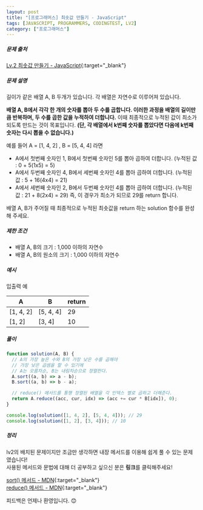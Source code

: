 ```yaml
---
layout: post
title: "[프로그래머스] 최솟값 만들기 - JavaScript"
tags: [JAVASCRIPT, PROGRAMMERS, CODINGTEST, LV2]
category: ["프로그래머스"]
---
```


##### 문제 출처

[Lv.2 최솟값 만들기 - JavaScript](https://school.programmers.co.kr/learn/courses/30/lessons/12941?language=javascript){:target="\_blank"}

##### 문제 설명

길이가 같은 배열 A, B 두개가 있습니다. 각 배열은 자연수로 이루어져 있습니다.

**배열 A, B에서 각각 한 개의 숫자를 뽑아 두 수를 곱합니다. 이러한 과정을 배열의 길이만큼 반복하며, 두 수를 곱한 값을 누적하여 더합니다.** 이때 최종적으로 누적된 값이 최소가 되도록 만드는 것이 목표입니다. **(단, 각 배열에서 k번째 숫자를 뽑았다면 다음에 k번째 숫자는 다시 뽑을 수 없습니다.)**

예를 들어 A = [1, 4, 2] , B = [5, 4, 4] 라면

- A에서 첫번째 숫자인 1, B에서 첫번째 숫자인 5를 뽑아 곱하여 더합니다. (누적된 값 : 0 + 5(1x5) = 5)
- A에서 두번째 숫자인 4, B에서 세번째 숫자인 4를 뽑아 곱하여 더합니다. (누적된 값 : 5 + 16(4x4) = 21)
- A에서 세번째 숫자인 2, B에서 두번째 숫자인 4를 뽑아 곱하여 더합니다. (누적된 값 : 21 + 8(2x4) = 29)
  즉, 이 경우가 최소가 되므로 29를 return 합니다.

배열 A, B가 주어질 때 최종적으로 누적된 최솟값을 return 하는 solution 함수를 완성해 주세요.

##### 제한 조건

- 배열 A, B의 크기 : 1,000 이하의 자연수
- 배열 A, B의 원소의 크기 : 1,000 이하의 자연수

##### 예시

입출력 예

| A         | B         | return |
| --------- | --------- | ------ |
| [1, 4, 2] | [5, 4, 4] | 29     |
| [1, 2]    | [3, 4]    | 10     |

##### 풀이

```javascript
function solution(A, B) {
  // A의 가장 높은 수와 B의 가장 낮은 수를 곱해야
  // 가장 낮은 곱셈을 할 수 있기에
  // A는 오름차순, B는 내림차순으로 정렬한다.
  A.sort((a, b) => a - b);
  B.sort((a, b) => b - a);

  // reduce() 메서드를 통행 정렬된 배열을 각 인덱스 별로 곱하고 더해준다.
  return A.reduce((acc, cur, idx) => (acc += cur * B[idx]), 0);
}

console.log(solution([1, 4, 2], [5, 4, 4])); // 29
console.log(solution([1, 2], [3, 4])); // 10
```

##### 정리

lv2의 배치된 문제이지만 조금만 생각하면 내장 메서드를 이용해 쉽게 풀 수 있는 문제였습니다!<br />
사용된 메서드와 문법에 대해 더 공부하고 싶으신 분은 **링크**를 클릭해주세요!

[sort() 메서드 - MDN](https://developer.mozilla.org/ko/docs/Web/JavaScript/Reference/Global_Objects/Array/sort){:target="\_blank"}<br />
[reduce() 메서드 - MDN](https://developer.mozilla.org/ko/docs/Web/JavaScript/Reference/Global_Objects/Array/reduce){:target="\_blank"}

피드백은 언제나 환영입니다. 😊
